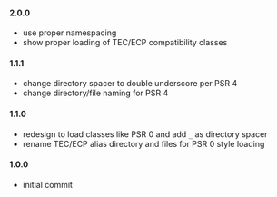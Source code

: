 #### 2.0.0
* use proper namespacing
* show proper loading of TEC/ECP compatibility classes

#### 1.1.1
* change directory spacer to double underscore per PSR 4
* change directory/file naming for PSR 4

#### 1.1.0
* redesign to load classes like PSR 0 and add `_` as directory spacer
* rename TEC/ECP alias directory and files for PSR 0 style loading

#### 1.0.0
* initial commit
